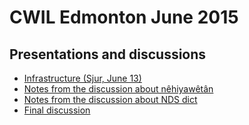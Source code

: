 # CWIL Edmonton June 2015

## Presentations and discussions

- [Infrastructure (Sjur,
  June 13)](/infra/infraremake/EdmontonInfrastructurePresentation2015.html)
- [Notes from the discussion about
  nêhiyawêtân](http://giellatekno.uit.no/ped/crkdoc/oahpa/CwilWorkshop2015.html)
- [Notes from the discussion about NDS dict](/dicts/cwil_150619.html)
- [Final
  discussion](ComputationalWorkshopForIndigineousLanguagesSummary.html)
